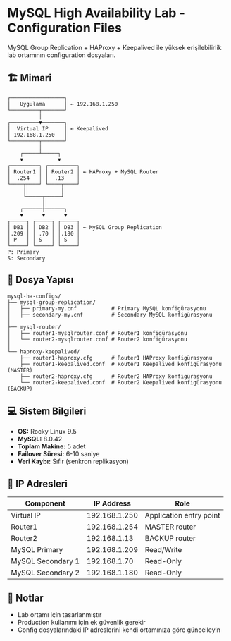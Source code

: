# MySQL High Availability Lab - Configuration Files

MySQL Group Replication + HAProxy + Keepalived ile yüksek erişilebilirlik lab ortamının configuration dosyaları.

## 🏗️ Mimari

```
┌─────────────────┐
│   Uygulama      │ ← 192.168.1.250
└─────────┬───────┘
          │
┌─────────▼───────┐
│  Virtual IP     │ ← Keepalived
│ 192.168.1.250   │
└─────────┬───────┘
          │
    ┌─────┴─────┐
    ▼           ▼
┌─────────┐ ┌─────────┐
│ Router1 │ │ Router2 │ ← HAProxy + MySQL Router
│  .254   │ │  .13    │
└────┬────┘ └────┬────┘
     │           │
     └─────┬─────┘
           │
    ┌──────┼──────┐
    ▼      ▼      ▼
┌─────┐ ┌─────┐ ┌─────┐
│ DB1 │ │ DB2 │ │ DB3 │ ← MySQL Group Replication
│.209 │ │ .70 │ │.180 │
│ P   │ │ S   │ │ S   │
└─────┘ └─────┘ └─────┘
P: Primary
S: Secondary
```

## 📁 Dosya Yapısı

```
mysql-ha-configs/
├── mysql-group-replication/
│   ├── primary-my.cnf           # Primary MySQL konfigürasyonu
│   ├── secondary-my.cnf         # Secondary MySQL konfigürasyonu
│
├── mysql-router/
│   ├── router1-mysqlrouter.conf # Router1 konfigürasyonu
│   └── router2-mysqlrouter.conf # Router2 konfigürasyonu
│
└── haproxy-keepalived/
    ├── router1-haproxy.cfg      # Router1 HAProxy konfigürasyonu
    ├── router1-keepalived.conf  # Router1 Keepalived konfigürasyonu (MASTER)
    ├── router2-haproxy.cfg      # Router2 HAProxy konfigürasyonu
    └── router2-keepalived.conf  # Router2 Keepalived konfigürasyonu (BACKUP)
```

## 💻 Sistem Bilgileri

- **OS:** Rocky Linux 9.5
- **MySQL:** 8.0.42
- **Toplam Makine:** 5 adet
- **Failover Süresi:** 6-10 saniye
- **Veri Kaybı:** Sıfır (senkron replikasyon)

## 🔧 IP Adresleri

| Component         | IP Address    | Role |
|-------------------|---------------|------|
| Virtual IP        | 192.168.1.250 | Application entry point |
| Router1           | 192.168.1.254 | MASTER router |
| Router2           | 192.168.1.13  | BACKUP router |
| MySQL Primary     | 192.168.1.209 | Read/Write |
| MySQL Secondary 1 | 192.168.1.70  | Read-Only |
| MySQL Secondary 2 | 192.168.1.180 | Read-Only |

## 📝 Notlar

- Lab ortamı için tasarlanmıştır
- Production kullanımı için ek güvenlik gerekir
- Config dosyalarındaki IP adreslerini kendi ortamınıza göre güncelleyin
